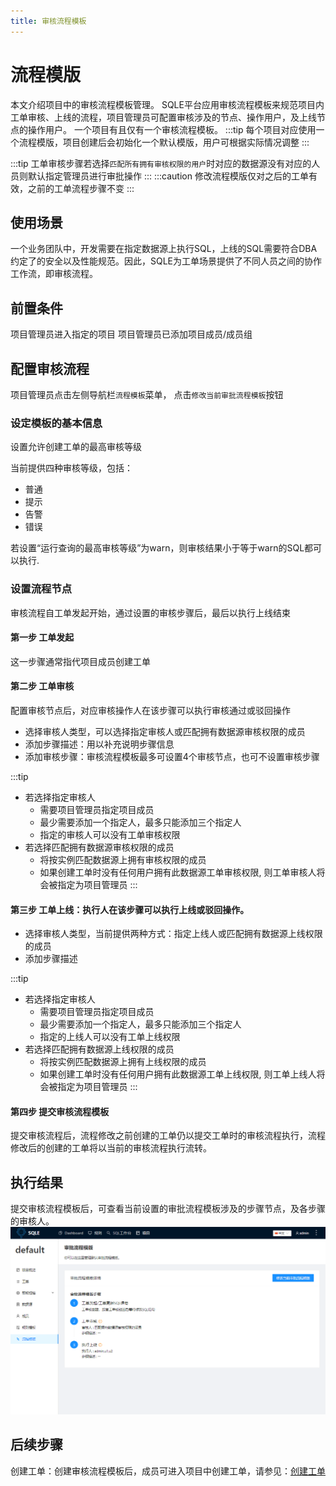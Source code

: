 ```yaml
---
title: 审核流程模板
---
```


# 流程模版
本文介绍项目中的审核流程模板管理。
SQLE平台应用审核流程模板来规范项目内工单审核、上线的流程，项目管理员可配置审核涉及的节点、操作用户，及上线节点的操作用户。
一个项目有且仅有一个审核流程模板。
:::tip
每个项目对应使用一个流程模版，项目创建后会初始化一个默认模版，用户可根据实际情况调整
:::

:::tip
工单审核步骤若选择`匹配所有拥有审核权限的用户`时对应的数据源没有对应的人员则默认指定管理员进行审批操作
:::
:::caution
修改流程模版仅对之后的工单有效，之前的工单流程步骤不变
:::



## 使用场景
一个业务团队中，开发需要在指定数据源上执行SQL，上线的SQL需要符合DBA约定了的安全以及性能规范。因此，SQLE为工单场景提供了不同人员之间的协作工作流，即审核流程。

## 前置条件
项目管理员进入指定的项目
项目管理员已添加项目成员/成员组


##  配置审核流程
项目管理员点击左侧导航栏`流程模板`菜单， 点击`修改当前审批流程模板`按钮

### 设定模板的基本信息
设置允许创建工单的最高审核等级

当前提供四种审核等级，包括：
* 普通
* 提示
* 告警
* 错误

若设置“运行查询的最高审核等级”为warn，则审核结果小于等于warn的SQL都可以执行.

### 设置流程节点 
审核流程自工单发起开始，通过设置的审核步骤后，最后以执行上线结束

#### 第一步 工单发起

这一步骤通常指代项目成员创建工单

#### 第二步 工单审核

配置审核节点后，对应审核操作人在该步骤可以执行审核通过或驳回操作

* 选择审核人类型，可以选择指定审核人或匹配拥有数据源审核权限的成员
* 添加步骤描述：用以补充说明步骤信息
* 添加审核步骤：审核流程模板最多可设置4个审核节点，也可不设置审核步骤

:::tip
* 若选择指定审核人
    * 需要项目管理员指定项目成员
    * 最少需要添加一个指定人，最多只能添加三个指定人
    * 指定的审核人可以没有工单审核权限
* 若选择匹配拥有数据源审核权限的成员
    * 将按实例匹配数据源上拥有审核权限的成员
    * 如果创建工单时没有任何用户拥有此数据源工单审核权限, 则工单审核人将会被指定为项目管理员
:::

#### 第三步 工单上线：执行人在该步骤可以执行上线或驳回操作。
* 选择审核人类型，当前提供两种方式：指定上线人或匹配拥有数据源上线权限的成员
* 添加步骤描述

:::tip
* 若选择指定审核人
    * 需要项目管理员指定项目成员
    * 最少需要添加一个指定人，最多只能添加三个指定人
    * 指定的上线人可以没有工单上线权限
* 若选择匹配拥有数据源上线权限的成员
    * 将按实例匹配数据源上拥有上线权限的成员
    * 如果创建工单时没有任何用户拥有此数据源工单上线权限, 则工单上线人将会被指定为项目管理员
:::

#### 第四步 提交审核流程模板
提交审核流程后，流程修改之前创建的工单仍以提交工单时的审核流程执行，流程修改后的创建的工单将以当前的审核流程执行流转。

## 执行结果
提交审核流程模板后，可查看当前设置的审批流程模板涉及的步骤节点，及各步骤的审核人。
![审核流程模板](img/workflowtemplate.png)



## 后续步骤
创建工单：创建审核流程模板后，成员可进入项目中创建工单，请参见：[创建工单](../project/workflow/create-workflow.md)
